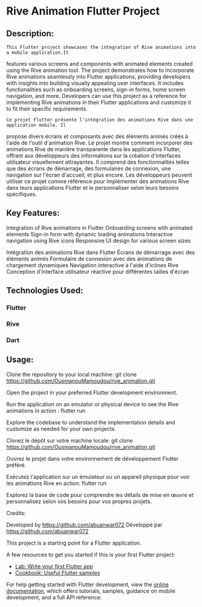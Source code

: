 # Rive Animation Flutter Project

## Description:

    This Flutter project showcases the integration of Rive animations into a mobile application.It
features various screens and components with animated elements created using the Rive animation tool. The project demonstrates how to incorporate Rive animations seamlessly into Flutter applications, providing developers with insights into building visually appealing user interfaces. It includes functionalities such as onboarding screens, sign-in forms, home screen navigation, and more. Developers can use this project as a reference for implementing Rive animations in their Flutter applications and customize it to fit their specific requirements.

    Ce projet Flutter présente l'intégration des animations Rive dans une application mobile. Il 
propose divers écrans et composants avec des éléments animés créés à l'aide de l'outil d'animation Rive. Le projet montre comment incorporer des animations Rive de manière transparente dans les applications Flutter, offrant aux développeurs des informations sur la création d'interfaces utilisateur visuellement attrayantes. Il comprend des fonctionnalités telles que des écrans de démarrage, des formulaires de connexion, une navigation sur l'écran d'accueil, et plus encore. Les développeurs peuvent utiliser ce projet comme référence pour implémenter des animations Rive dans leurs applications Flutter et le personnaliser selon leurs besoins spécifiques.

## Key Features:

Integration of Rive animations in Flutter
Onboarding screens with animated elements
Sign-in form with dynamic loading animations
Interactive navigation using Rive icons
Responsive UI design for various screen sizes

Intégration des animations Rive dans Flutter
Écrans de démarrage avec des éléments animés
Formulaire de connexion avec des animations de chargement dynamiques
Navigation interactive à l'aide d'icônes Rive
Conception d'interface utilisateur réactive pour différentes tailles d'écran

## Technologies Used:

### Flutter
### Rive
### Dart

## Usage:

Clone the repository to your local machine: git clone https://github.com/OusmanouMamoudou/rive_animation.git
    
Open the project in your preferred Flutter development environment.

Run the application on an emulator or physical device to see the Rive animations in action : flutter run

Explore the codebase to understand the implementation details and customize as needed for your own projects.

Clonez le dépôt sur votre machine locale: git clone https://github.com/OusmanouMamoudou/rive_animation.git

Ouvrez le projet dans votre environnement de développement Flutter préféré.

Exécutez l'application sur un émulateur ou un appareil physique pour voir les animations Rive en action: flutter run

Explorez la base de code pour comprendre les détails de mise en œuvre et personnalisez selon vos besoins pour vos propres projets.

Credits:

Developed by https://github.com/abuanwar072
Développé par https://github.com/abuanwar072


This project is a starting point for a Flutter application.

A few resources to get you started if this is your first Flutter project:

- [Lab: Write your first Flutter app](https://docs.flutter.dev/get-started/codelab)
- [Cookbook: Useful Flutter samples](https://docs.flutter.dev/cookbook)

For help getting started with Flutter development, view the
[online documentation](https://docs.flutter.dev/), which offers tutorials,
samples, guidance on mobile development, and a full API reference.

